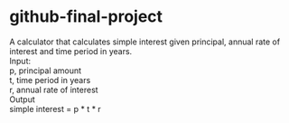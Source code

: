 # github-final-project
A calculator that calculates simple interest given principal, annual rate of interest and time period in years. <br>
Input:<br>
   p, principal amount <br>
   t, time period in years <br>
   r, annual rate of interest <br>
Output <br>
   simple interest = p * t * r 
